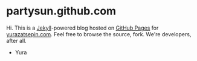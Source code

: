 # partysun.github.com

Hi. This is a [Jekyll](http://github.com/mojombo/jekyll)-powered blog hosted on [GitHub Pages](http://pages.github.com/) for [yurazatsepin.com](http://yura.zatsepin.com). Feel free to browse the source, fork. We're developers, after all.

- Yura 
